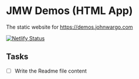 # JMW Demos (HTML App)

The static website for https://demos.johnwargo.com

[![Netlify Status](https://api.netlify.com/api/v1/badges/41272e09-9b38-403e-9b1b-c0eca6cdae20/deploy-status)](https://app.netlify.com/sites/jmwdemos/deploys)

## Tasks

- [ ] Write the Readme file content
